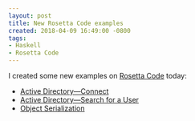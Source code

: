 ```yaml
---
layout: post
title: New Rosetta Code examples
created: 2018-04-09 16:49:00 -0800
tags:
- Haskell
- Rosetta Code
---
```

I created some new examples on [Rosetta Code][rosetta-code] today:

* [Active Directory&mdash;Connect][ad-connect]
* [Active Directory&mdash;Search for a User][ad-search-for-a-user]
* [Object Serialization][object-serialization]

[ad-connect]: https://rosettacode.org/wiki/Active_Directory/Connect#Haskell
[ad-search-for-a-user]: https://rosettacode.org/wiki/Active_Directory/Search_for_a_user#Haskell
[object-serialization]: https://rosettacode.org/wiki/Object_serialization#Haskell
[rosetta-code]: http://rosettacode.org/wiki/Rosetta_Code
